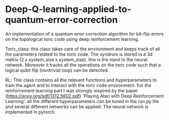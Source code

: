 # Deep-Q-learning-applied-to-quantum-error-correction
An implementation of a quantum error correction algorithm for bit-flip errors on the topological toric code using deep reinforcement learning.

Toric_class:
  this class takes care of the environment and keeps track of all the parameters related to the toric code.
  The syndrom is stored in a 3d matrix (2 x system_size x system_size), this is the input to the neural network. 
  Moreover it tracks all the operations on the toric code such that a logical qubit flip (nontrivial loop) can be detected.
  
RL:
  This class contains all the relevant functions and hyperparameters to train the agent and to interact with the toric code environment.
  For the reinforcement learning part I was strongly inspired by the paper (https://arxiv.org/pdf/1312.5602.pdf) 'Playing Atari with Deep Reinforcement Learning'. 
  all the different hyperparameters can be tuned in the run.py file and several different networks can be applied. The neural network is implemented in pytorch.
